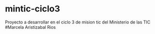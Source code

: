 # mintic-ciclo3
Proyecto a desarrollar en el ciclo 3 de mision tic del Ministerio de las TIC
#Marcela Aristizabal Rios
